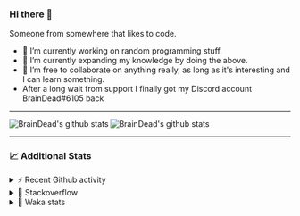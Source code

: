 ### Hi there 👋

Someone from somewhere that likes to code.

- 🔭 I’m currently working on random programming stuff.
- 🌱 I’m currently expanding my knowledge by doing the above.
- 👯 I’m free to collaborate on anything really, as long as it's interesting and I can learn something.
- After a long wait from support I finally got my Discord account BrainDead#6105 back
<hr>


<img alt="BrainDead's github stats" align="left" src="https://github-readme-stats.vercel.app/api?username=albertopoljak&count_private=true&show_icons=true&theme=radical&hide_border=true"/>
<img alt="BrainDead's github stats" align="left" src="https://github-readme-stats.vercel.app/api/top-langs/?username=albertopoljak&layout=compact&theme=radical&hide_border=true&card_width=250"/>
<br clear="left"/>

<hr>

### 📈 Additional Stats

<details>
  <summary>⚡ Recent Github activity</summary>
  <br/>

  <!--START_SECTION:activity-->
1. 🗣 Commented on [#64](https://github.com/HuyaneMatsu/hata/issues/64) in [HuyaneMatsu/hata](https://github.com/HuyaneMatsu/hata)
2. 💪 Opened PR [#64](https://github.com/HuyaneMatsu/hata/pull/64) in [HuyaneMatsu/hata](https://github.com/HuyaneMatsu/hata)
3. 🗣 Commented on [#158](https://github.com/Tortoise-Community/Tortoise-BOT/issues/158) in [Tortoise-Community/Tortoise-BOT](https://github.com/Tortoise-Community/Tortoise-BOT)
4. 🗣 Commented on [#32](https://github.com/albertopoljak/Licensy/issues/32) in [albertopoljak/Licensy](https://github.com/albertopoljak/Licensy)
5. ❗️ Closed issue [#31](https://github.com/albertopoljak/Licensy/issues/31) in [albertopoljak/Licensy](https://github.com/albertopoljak/Licensy)
  <!--END_SECTION:activity-->
</details>

<details>
  <summary>👀 Stackoverflow</summary>

  [![Omid Nikrah StackOverflow](https://github-readme-stackoverflow.vercel.app/?userID=11311072&theme=dark)](https://stackoverflow.com/users/11311072/braindead)

</details>

<details>
  <summary>🤖 Waka stats</summary>
  <br/>

  <!--START_SECTION:waka-->
![Profile Views](http://img.shields.io/badge/Profile%20Views-1-blue)

![Lines of code](https://img.shields.io/badge/From%20Hello%20World%20I%27ve%20Written-278519%20lines%20of%20code-blue)

**🐱 My Github Data** 

> 🏆 770 Contributions in the Year 2021
 > 
> 📦 148.8 kB Used in Github's Storage 
 > 
> 💼 Opted to Hire
 > 
> 📜 33 Public Repositories 
 > 
> 🔑 8 Private Repositories  
 > 
**I'm an Early 🐤** 

```text
🌞 Morning    172 commits    █████░░░░░░░░░░░░░░░░░░░░   21.64% 
🌆 Daytime    309 commits    █████████░░░░░░░░░░░░░░░░   38.87% 
🌃 Evening    216 commits    ██████░░░░░░░░░░░░░░░░░░░   27.17% 
🌙 Night      98 commits     ███░░░░░░░░░░░░░░░░░░░░░░   12.33%

```
📅 **I'm Most Productive on Tuesday** 

```text
Monday       122 commits    ███░░░░░░░░░░░░░░░░░░░░░░   15.35% 
Tuesday      157 commits    █████░░░░░░░░░░░░░░░░░░░░   19.75% 
Wednesday    157 commits    █████░░░░░░░░░░░░░░░░░░░░   19.75% 
Thursday     136 commits    ████░░░░░░░░░░░░░░░░░░░░░   17.11% 
Friday       85 commits     ██░░░░░░░░░░░░░░░░░░░░░░░   10.69% 
Saturday     60 commits     ██░░░░░░░░░░░░░░░░░░░░░░░   7.55% 
Sunday       78 commits     ██░░░░░░░░░░░░░░░░░░░░░░░   9.81%

```


📊 **This Week I Spent My Time On** 

```text
💬 Programming Languages: 
Python                   16 hrs 36 mins      ███████████████░░░░░░░░░░   63.11% 
XML                      6 hrs 48 mins       ██████░░░░░░░░░░░░░░░░░░░   25.88% 
textmate                 1 hr 30 mins        █░░░░░░░░░░░░░░░░░░░░░░░░   5.76% 
CSV file                 1 hr 12 mins        █░░░░░░░░░░░░░░░░░░░░░░░░   4.58% 
Gettext Catalog          5 mins              ░░░░░░░░░░░░░░░░░░░░░░░░░   0.34%

🐱‍💻 Projects: 
odoo_14                  26 hrs 14 mins      █████████████████████████   99.72% 
culjak                   3 mins              ░░░░░░░░░░░░░░░░░░░░░░░░░   0.23% 
glovia_custom_addons     0 secs              ░░░░░░░░░░░░░░░░░░░░░░░░░   0.05% 
angelina                 0 secs              ░░░░░░░░░░░░░░░░░░░░░░░░░   0.0%

💻 Operating System: 
Linux                    26 hrs 18 mins      █████████████████████████   100.0%

```

**I Mostly Code in Python** 

```text
Python                   29 repos            ███████████████████░░░░░░   78.38% 
Java                     4 repos             ██░░░░░░░░░░░░░░░░░░░░░░░   10.81% 
HTML                     2 repos             █░░░░░░░░░░░░░░░░░░░░░░░░   5.41% 
TypeScript               1 repo              ░░░░░░░░░░░░░░░░░░░░░░░░░   2.7% 
JavaScript               1 repo              ░░░░░░░░░░░░░░░░░░░░░░░░░   2.7%

```



 Last Updated on 18/12/2021
<!--END_SECTION:waka-->
</details>

